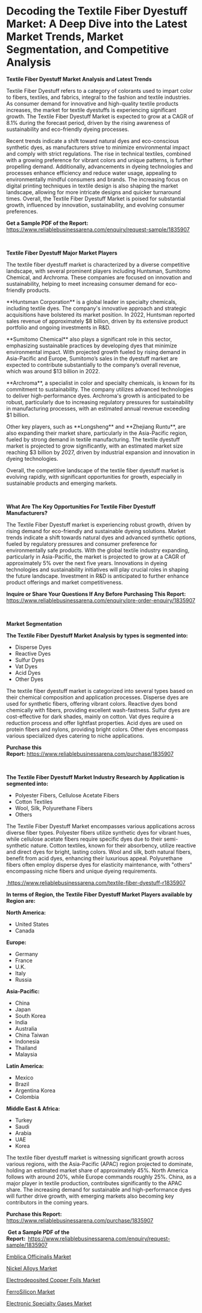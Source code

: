 <p><h1>Decoding the Textile Fiber Dyestuff Market: A Deep Dive into the Latest Market Trends, Market Segmentation, and Competitive Analysis</h1></p><p><strong>Textile Fiber Dyestuff Market Analysis and Latest Trends</strong></p>
<p><p>Textile Fiber Dyestuff refers to a category of colorants used to impart color to fibers, textiles, and fabrics, integral to the fashion and textile industries. As consumer demand for innovative and high-quality textile products increases, the market for textile dyestuffs is experiencing significant growth. The Textile Fiber Dyestuff Market is expected to grow at a CAGR of 8.1% during the forecast period, driven by the rising awareness of sustainability and eco-friendly dyeing processes. </p><p>Recent trends indicate a shift toward natural dyes and eco-conscious synthetic dyes, as manufacturers strive to minimize environmental impact and comply with strict regulations. The rise in technical textiles, combined with a growing preference for vibrant colors and unique patterns, is further propelling demand. Additionally, advancements in dyeing technologies and processes enhance efficiency and reduce water usage, appealing to environmentally mindful consumers and brands. The increasing focus on digital printing techniques in textile design is also shaping the market landscape, allowing for more intricate designs and quicker turnaround times. Overall, the Textile Fiber Dyestuff Market is poised for substantial growth, influenced by innovation, sustainability, and evolving consumer preferences.</p></p>
<p><strong>Get a Sample PDF of the Report:&nbsp;</strong> <a href="https://www.reliablebusinessarena.com/enquiry/request-sample/1835907?utm_campaign=1278&utm_medium=2&utm_source=Github&utm_content=ia&utm_term=16102024&utm_id=textile-fiber-dyestuff">https://www.reliablebusinessarena.com/enquiry/request-sample/1835907</a></p>
<p>&nbsp;</p>
<p><strong>Textile Fiber Dyestuff Major Market Players</strong></p>
<p><p>The textile fiber dyestuff market is characterized by a diverse competitive landscape, with several prominent players including Huntsman, Sumitomo Chemical, and Archroma. These companies are focused on innovation and sustainability, helping to meet increasing consumer demand for eco-friendly products.</p><p>**Huntsman Corporation** is a global leader in specialty chemicals, including textile dyes. The company's innovative approach and strategic acquisitions have bolstered its market position. In 2022, Huntsman reported sales revenue of approximately $8 billion, driven by its extensive product portfolio and ongoing investments in R&D.</p><p>**Sumitomo Chemical** also plays a significant role in this sector, emphasizing sustainable practices by developing dyes that minimize environmental impact. With projected growth fueled by rising demand in Asia-Pacific and Europe, Sumitomo’s sales in the dyestuff market are expected to contribute substantially to the company’s overall revenue, which was around $13 billion in 2022.</p><p>**Archroma**, a specialist in color and specialty chemicals, is known for its commitment to sustainability. The company utilizes advanced technologies to deliver high-performance dyes. Archroma's growth is anticipated to be robust, particularly due to increasing regulatory pressures for sustainability in manufacturing processes, with an estimated annual revenue exceeding $1 billion.</p><p>Other key players, such as **Longsheng** and **Zhejiang Runtu**, are also expanding their market share, particularly in the Asia-Pacific region, fueled by strong demand in textile manufacturing. The textile dyestuff market is projected to grow significantly, with an estimated market size reaching $3 billion by 2027, driven by industrial expansion and innovation in dyeing technologies.</p><p>Overall, the competitive landscape of the textile fiber dyestuff market is evolving rapidly, with significant opportunities for growth, especially in sustainable products and emerging markets.</p></p>
<p>&nbsp;</p>
<p><strong>What Are The Key Opportunities For Textile Fiber Dyestuff Manufacturers?</strong></p>
<p><p>The Textile Fiber Dyestuff market is experiencing robust growth, driven by rising demand for eco-friendly and sustainable dyeing solutions. Market trends indicate a shift towards natural dyes and advanced synthetic options, fueled by regulatory pressures and consumer preference for environmentally safe products. With the global textile industry expanding, particularly in Asia-Pacific, the market is projected to grow at a CAGR of approximately 5% over the next five years. Innovations in dyeing technologies and sustainability initiatives will play crucial roles in shaping the future landscape. Investment in R&D is anticipated to further enhance product offerings and market competitiveness.</p></p>
<p><strong>Inquire or Share Your Questions If Any Before Purchasing This Report:</strong> <a href="https://www.reliablebusinessarena.com/enquiry/pre-order-enquiry/1835907?utm_campaign=1278&utm_medium=2&utm_source=Github&utm_content=ia&utm_term=16102024&utm_id=textile-fiber-dyestuff">https://www.reliablebusinessarena.com/enquiry/pre-order-enquiry/1835907</a></p>
<p>&nbsp;</p>
<p><strong>Market Segmentation</strong></p>
<p><strong>The Textile Fiber Dyestuff Market Analysis by types is segmented into:</strong></p>
<p><ul><li>Disperse Dyes</li><li>Reactive Dyes</li><li>Sulfur Dyes</li><li>Vat Dyes</li><li>Acid Dyes</li><li>Other Dyes</li></ul></p>
<p><p>The textile fiber dyestuff market is categorized into several types based on their chemical composition and application processes. Disperse dyes are used for synthetic fibers, offering vibrant colors. Reactive dyes bond chemically with fibers, providing excellent wash-fastness. Sulfur dyes are cost-effective for dark shades, mainly on cotton. Vat dyes require a reduction process and offer lightfast properties. Acid dyes are used on protein fibers and nylons, providing bright colors. Other dyes encompass various specialized dyes catering to niche applications.</p></p>
<p><strong>Purchase this Report:&nbsp;</strong><a href="https://www.reliablebusinessarena.com/purchase/1835907?utm_campaign=1278&utm_medium=2&utm_source=Github&utm_content=ia&utm_term=16102024&utm_id=textile-fiber-dyestuff">https://www.reliablebusinessarena.com/purchase/1835907</a></p>
<p>&nbsp;</p>
<p><strong>The Textile Fiber Dyestuff Market Industry Research by Application is segmented into:</strong></p>
<p><ul><li>Polyester Fibers, Cellulose Acetate Fibers</li><li>Cotton Textiles</li><li>Wool, Silk, Polyurethane Fibers</li><li>Others</li></ul></p>
<p><p>The Textile Fiber Dyestuff Market encompasses various applications across diverse fiber types. Polyester fibers utilize synthetic dyes for vibrant hues, while cellulose acetate fibers require specific dyes due to their semi-synthetic nature. Cotton textiles, known for their absorbency, utilize reactive and direct dyes for bright, lasting colors. Wool and silk, both natural fibers, benefit from acid dyes, enhancing their luxurious appeal. Polyurethane fibers often employ disperse dyes for elasticity maintenance, with "others" encompassing niche fibers and unique dyeing requirements.</p></p>
<p><a href="https://www.reliablebusinessarena.com/textile-fiber-dyestuff-r1835907?utm_campaign=1278&utm_medium=2&utm_source=Github&utm_content=ia&utm_term=16102024&utm_id=textile-fiber-dyestuff">&nbsp;https://www.reliablebusinessarena.com/textile-fiber-dyestuff-r1835907</a></p>
<p><strong>In terms of Region, the Textile Fiber Dyestuff Market Players available by Region are:</strong></p>
<p>
    <p> <strong> North America: </strong>
        <ul>
            <li>United States</li>
            <li>Canada</li>
        </ul>
        </p> 
    <p> <strong> Europe: </strong>
        <ul>
            <li>Germany</li>
            <li>France</li>
            <li>U.K.</li>
            <li>Italy</li>
            <li>Russia</li>
        </ul>
        </p> 
    <p> <strong> Asia-Pacific: </strong>
        <ul>
            <li>China</li>
            <li>Japan</li>
            <li>South Korea</li>
            <li>India</li>
            <li>Australia</li>
            <li>China Taiwan</li>
            <li>Indonesia</li>
            <li>Thailand</li>
            <li>Malaysia</li>
        </ul>
        </p> 
    <p> <strong> Latin America: </strong>
        <ul>
            <li>Mexico</li>
            <li>Brazil</li>
            <li>Argentina Korea</li>
            <li>Colombia</li>
        </ul>
        </p> 
    <p> <strong> Middle East & Africa: </strong>
        <ul>
            <li>Turkey</li>
            <li>Saudi</li>
            <li>Arabia</li>
            <li>UAE</li>
            <li>Korea</li>
        </ul>
    </p>
    </p>
<p><p>The textile fiber dyestuff market is witnessing significant growth across various regions, with the Asia-Pacific (APAC) region projected to dominate, holding an estimated market share of approximately 45%. North America follows with around 20%, while Europe commands roughly 25%. China, as a major player in textile production, contributes significantly to the APAC share. The increasing demand for sustainable and high-performance dyes will further drive growth, with emerging markets also becoming key contributors in the coming years.</p></p>
<p><strong>Purchase this Report: </strong><a href="https://www.reliablebusinessarena.com/purchase/1835907?utm_campaign=1278&utm_medium=2&utm_source=Github&utm_content=ia&utm_term=16102024&utm_id=textile-fiber-dyestuff">https://www.reliablebusinessarena.com/purchase/1835907</a></p>
<p>&nbsp;<strong>Get a Sample PDF of the Report:&nbsp;&nbsp;</strong><a href="https://www.reliablebusinessarena.com/enquiry/request-sample/1835907?utm_campaign=1278&utm_medium=2&utm_source=Github&utm_content=ia&utm_term=16102024&utm_id=textile-fiber-dyestuff">https://www.reliablebusinessarena.com/enquiry/request-sample/1835907</a></p>
<p><strong></strong></p>
<p><p><a href="https://www.linkedin.com/pulse/unveiling-market-trends-global-emblica-officinalis-growth-regional-hrurf?utm_campaign=1278&utm_medium=2&utm_source=Github&utm_content=ia&utm_term=16102024&utm_id=textile-fiber-dyestuff">Emblica Officinalis Market</a></p><p><a href="https://www.linkedin.com/pulse/analyzing-nickel-alloys-market-dynamics-growth-drivers-forecasted-n7vrc?utm_campaign=1278&utm_medium=2&utm_source=Github&utm_content=ia&utm_term=16102024&utm_id=textile-fiber-dyestuff">Nickel Alloys Market</a></p><p><a href="https://www.linkedin.com/pulse/electrodeposited-copper-foils-market-size-segmentation-z038c?utm_campaign=1278&utm_medium=2&utm_source=Github&utm_content=ia&utm_term=16102024&utm_id=textile-fiber-dyestuff">Electrodeposited Copper Foils Market</a></p><p><a href="https://www.linkedin.com/pulse/ferrosilicon-momentum-charting-69-cagr-path-2024-2031-lhgxc?utm_campaign=1278&utm_medium=2&utm_source=Github&utm_content=ia&utm_term=16102024&utm_id=textile-fiber-dyestuff">FerroSilicon Market</a></p><p><a href="https://www.linkedin.com/pulse/market-insights-global-electronic-specialty-gases-forecast-cpwlc?utm_campaign=1278&utm_medium=2&utm_source=Github&utm_content=ia&utm_term=16102024&utm_id=textile-fiber-dyestuff">Electronic Specialty Gases Market</a></p></p>